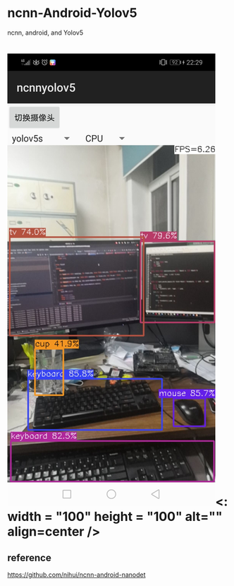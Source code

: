 # ncnn-Android-Yolov5
 ncnn, android, and Yolov5


# ![demo](desk.jpg)<: width = "100" height = "100" alt="" align=center />

## reference

https://github.com/nihui/ncnn-android-nanodet
